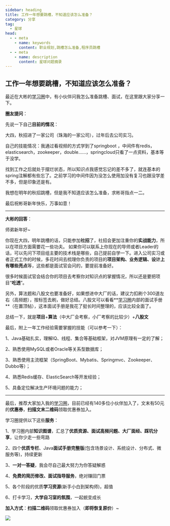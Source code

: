 ```yaml
---
sidebar: heading
title: 工作一年想要跳槽，不知道应该怎么准备？
category: 分享
tag:
  - 星球
head:
  - - meta
    - name: keywords
      content: 职业规划,跳槽怎么准备,程序员跳槽
  - - meta
    - name: description
      content: 星球问题摘录
---
```


## 工作一年想要跳槽，不知道应该怎么准备？

最近在大彬的[学习圈](https://mp.weixin.qq.com/s?__biz=Mzg2OTY1NzY0MQ==&mid=2247492252&idx=1&sn=8fc12e97763e3b994b0dd0e717a4b674&chksm=ce9b1fdaf9ec96cca6c03cb6e7b61156d3226dbb587f81cea27b71be6671b81b537c9b7e9b2d#rd)中，有小伙伴问我怎么准备跳槽、面试，在这里跟大家分享一下。

**圈友提问**：

先说一下自己**目前的情况**：

大四，秋招进了一家公司（珠海的一家公司），过年后去公司实习。 

自己的技能情况：我通过看视频的方式学到了springboot  ，中间件有redis，elasticsearch，zookeeper，double……，springcloud只看了一点资料，基本等于没学。 

找到工作之后就处于摆烂状态，所以知识点我感觉忘记的差不多了，就连基本的spring注解都有些忘了。之前学习的中间件因为没怎么使用加没有复习也跟没学差不多，但是印象还是有。

我想在明年的秋招跳槽，但是我不知道应该怎么准备，求彬哥指点一二。

最后祝彬哥新年快乐，万事如意！

---

**大彬的回答**：

师弟新年好~

你现在大四，明年跳槽的话，只能参加**社招**了，社招会更加注重你的**实战能力**，所以在项目方面需要花一些功夫。 如果你可以联系上你现在的导师或者Leader的话，可以先问下项目组主要的技术栈是哪些，自己提前自学一下。进入公司实习或者正式工作的时候，多花时间去梳理你负责的项目的**项目架构、业务逻辑、设计上有哪些亮点**等，这些都是面试官会问的，要提前准备好。 

很多时候面试官会结合你的项目去考察你对知识点的掌握情况，所以还是要把项目“**吃透**”。 

另外，算法题和八股文也要准备好，如果想进中大厂的话，建议力扣刷个300道左右（高频题），按标签去刷，做好总结。八股文可以看看**[学习圈](https://mp.weixin.qq.com/s?__biz=Mzg2OTY1NzY0MQ==&mid=2247492252&idx=1&sn=8fc12e97763e3b994b0dd0e717a4b674&chksm=ce9b1fdaf9ec96cca6c03cb6e7b61156d3226dbb587f81cea27b71be6671b81b537c9b7e9b2d#rd)内部的面试手册**（在置顶帖），这本面试手册是我花了挺长时间整理的，应该比较全面了。 



总结一下，就是**项目**+**算法**（中大厂会考察，小厂考察的比较少）+**八股文** 



最后，附上一年工作经验需要掌握的技能（可以参考一下）： 

1、Java基础扎实，理解IQ、线程、集合等基础框架，对JVM原理有一定的了解； 

2、熟悉使用MySQL或者Oracle等关系型数据库； 

3、熟悉使用主流框架（SpringBoot、Mybatis、Springmvc、Zookeeper、Dubbo等）； 

4、熟悉Redis缓存、ElasticSearch等开发经验；  

5、具备定位解决生产环境问题的能力；



---

最后，推荐大家加入我的[学习圈](http://mp.weixin.qq.com/s?__biz=Mzg2OTY1NzY0MQ==&mid=2247492252&idx=1&sn=8fc12e97763e3b994b0dd0e717a4b674&chksm=ce9b1fdaf9ec96cca6c03cb6e7b61156d3226dbb587f81cea27b71be6671b81b537c9b7e9b2d&scene=21#wechat_redirect)，目前已经有140多位小伙伴加入了，文末有50元的**优惠券**，**扫描文末二维码**领取优惠券加入。

学习圈提供以下这些**服务**：

1、学习圈内部**知识图谱**，汇总了**优质资源、面试高频问题、大厂面经、踩坑分享**，让你少走一些弯路

2、四个**优质专栏**、Java**面试手册完整版**(包含场景设计、系统设计、分布式、微服务等)，持续更新

3、**一对一答疑**，我会尽自己最大努力为你答疑解惑

4、**免费的简历修改、面试指导服务**，绝对赚回门票

5、各个阶段的优质**学习资源**(新手小白到架构师)，超值

6、打卡学习，**大学自习室的氛围**，一起蜕变成长



**加入方式**：**扫描二维码**领取优惠券加入（**即将恢复原价**）~

![](http://img.topjavaer.cn/img/202412271108286.png)
